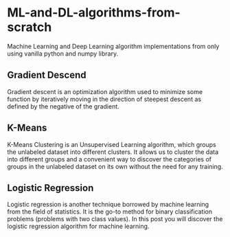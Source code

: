 # ML-and-DL-algorithms-from-scratch
Machine Learning and Deep Learning  algorithm implementations from only using vanilla python and numpy library.

## Gradient Descend
Gradient descent is an optimization algorithm used to minimize some function by iteratively moving in the direction of steepest descent as defined by the negative of the gradient.

## K-Means
K-Means Clustering is an Unsupervised Learning algorithm, which groups the unlabeled dataset into different clusters. It allows us to cluster the data into different groups and a convenient way to discover the categories of groups in the unlabeled dataset on its own without the need for any training.

## Logistic Regression
Logistic regression is another technique borrowed by machine learning from the field of statistics. It is the go-to method for binary classification problems (problems with two class values). In this post you will discover the logistic regression algorithm for machine learning.


